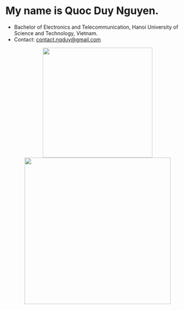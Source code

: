 # My name is Quoc Duy Nguyen.
- Bachelor of Electronics and Telecommunication, Hanoi University of Science and Technology, Vietnam.
- Contact: contact.nqduy@gmail.com

<p align='center'>
  <a href="#"><img src="https://github-readme-stats.vercel.app/api/top-langs/?username=ascii-63&show_icons=true&count_private=false&theme=dark&hide=jupyter%20notebook" width="300"></a>
  <a href="#"><img src="https://github-readme-stats.vercel.app/api?username=ascii-63&theme=dark&hide=issues,prs,contribs&show_icons=true,&rank_icon=github" width="400"></a>
</p>
